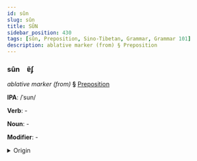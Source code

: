 ```yaml
---
id: sûn
slug: sûn
title: SÛN
sidebar_position: 430
tags: [sûn, Preposition, Sino-Tibetan, Grammar, Grammar 101]
description: ablative marker (from) § Preposition
---
```


### sûn&emsp;<span kind="abugida">ɐ̃ʄ</span>

*ablative marker (from)* **§** [Preposition](../../tags/Preposition)

**IPA**: /ˈsun/

**Verb**: -

**Noun**: -

**Modifier**: -

<details>
    <summary>Origin</summary>
    Wu 從 zon /z̥ʊŋ/<br/>
    <em>Sino-Tibetan Language Family</em>
</details>